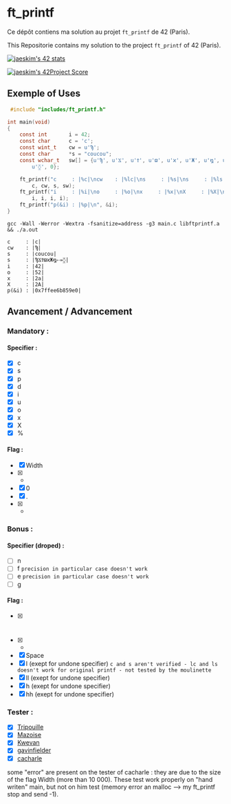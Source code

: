 # ft_printf

Ce dépôt contiens ma solution au projet `ft_printf` de 42 (Paris).

This Repositorie contains my solution to the project `ft_printf` of 42 (Paris).

[![jaeskim's 42 stats](https://badge42.herokuapp.com/api/stats/cmaginot?cursus=42cursus&privacyName=true)](https://github.com/JaeSeoKim/badge42)

[![jaeskim's 42Project Score](https://badge42.herokuapp.com/api/project/cmaginot/ft_printf)](https://github.com/JaeSeoKim/badge42)

## Exemple of Uses

```c
 #include "includes/ft_printf.h"

int	main(void)
{
	const int		i = 42;
	const char		c = 'c';
	const wint_t	cw = u'Ϡ';
	const char		*s = "coucou";
	const wchar_t	sw[] = {u'Ϡ', u'Ϫ', u'Ϯ', u'ϖ', u'ϰ', u'Ж', u'໘', u'⤐', \
		u'⧲', 0};

	ft_printf("c     : |%c|\ncw    : |%lc|\ns     : |%s|\ns     : |%ls|\n", \
		c, cw, s, sw);
	ft_printf("i     : |%i|\no     : |%o|\nx     : |%x|\nX     : |%X|\n", \
		i, i, i, i);
	ft_printf("p(&i) : |%p|\n", &i);
}

```
```shell
gcc -Wall -Werror -Wextra -fsanitize=address -g3 main.c libftprintf.a && ./a.out
```
```
c     : |c|
cw    : |Ϡ|
s     : |coucou|
s     : |ϠϪϮϖϰЖ໘⤐⧲|
i     : |42|
o     : |52|
x     : |2a|
X     : |2A|
p(&i) : |0x7ffee6b859e0|
```

## Avancement / Advancement

### Mandatory :

#### Specifier :

- [x] c
- [x] s
- [x] p
- [x] d
- [x] i
- [x] u
- [x] o
- [x] x
- [x] X
- [x] %

#### Flag :

- [x] Width
- [x] -
- [x] 0
- [x] .
- [x] *

### Bonus :

#### Specifier (droped) :

- [ ] n
- [ ] f `precision in particular case doesn't work`
- [ ] e `precision in particular case doesn't work`
- [ ] g 

#### Flag :

- [x] #
- [x] +
- [x] Space
- [x] l (exept for undone specifier) `c and s aren't verified - lc and ls doesn't work for original printf - not tested by the moulinette`
- [x] ll (exept for undone specifier)
- [x] h (exept for undone specifier)
- [x] hh (exept for undone specifier)

### Tester :

- [x] [Tripouille](https://github.com/Tripouille/printfTester)
- [x] [Mazoise](https://github.com/Mazoise/42TESTERS-PRINTF)
- [x] [Kwevan](https://github.com/Kwevan/PRINTF_TESTER)
- [x] [gavinfielder](https://github.com/gavinfielder/pft)
- [x] [cacharle](https://github.com/cacharle/ft_printf_test)

some "error" are present on the tester of cacharle : they are due to the size of the flag Width (more than 10 000). These test work properly on "hand writen" main, but not on him test (memory error an malloc --> my ft_printf stop and send -1).

